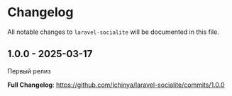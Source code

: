 # Changelog

All notable changes to `laravel-socialite` will be documented in this file.

## 1.0.0 - 2025-03-17

Первый релиз

**Full Changelog**: https://github.com/Ichinya/laravel-socialite/commits/1.0.0
